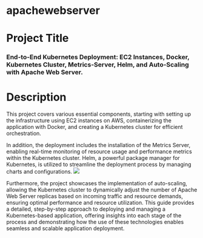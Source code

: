 # apachewebserver
<h1>Project Title</h1><h3>End-to-End Kubernetes Deployment: EC2 Instances, Docker, Kubernetes Cluster, Metrics-Server, Helm, and Auto-Scaling with Apache Web Server.</h3>
<h1>Description</h1>
This project covers various essential components, starting with setting up the infrastructure using EC2 instances on AWS, containerizing the application with Docker, and creating a Kubernetes cluster for efficient orchestration.

In addition, the deployment includes the installation of the Metrics Server, enabling real-time monitoring of resource usage and performance metrics within the Kubernetes cluster. Helm, a powerful package manager for Kubernetes, is utilized to streamline the deployment process by managing charts and configurations.
<img src="https://cdn-images-1.medium.com/max/800/1*LgM4NNphVcyDesY_lo8OkA.png">
<p>Furthermore, the project showcases the implementation of auto-scaling, allowing the Kubernetes cluster to dynamically adjust the number of Apache Web Server replicas based on incoming traffic and resource demands, ensuring optimal performance and resource utilization. This guide provides a detailed, step-by-step approach to deploying and managing a Kubernetes-based application, offering insights into each stage of the process and demonstrating how the use of these technologies enables seamless and scalable application deployment.</p>
